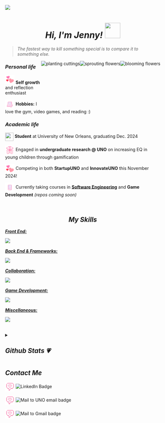 ![](https://i.pinimg.com/originals/9c/a1/e5/9ca1e556e51c25031e462bcc02e42d6a.jpg)

<h1 align="center"><i>Hi, I'm Jenny! <img src="https://64.media.tumblr.com/93b94b02cf5a55c5f0fe560a7786eceb/tumblr_mjmelbZnz71rzy67oo1_500.gifv" width="50" height="50" ></i></h1>

>*The fastest way to kill something special is to compare it to something else.*
<img align="right" height="150" src="https://i.pinimg.com/originals/cb/0b/c6/cb0bc66247b94a7702b02e8dda7c0556.jpg" alt="blooming flowers"/>
<img align="right" height="150" src="https://i.pinimg.com/originals/08/89/8b/08898b68899869874bf3d3405731bba1.jpg" alt="sprouting flowers"/>
<img align="right" height="150" src="https://i.pinimg.com/originals/df/1f/9a/df1f9af831a6108cca907d447dcf76b8.png" alt="planting cuttings"/>

### _Personal life_
<p>
<img src= "images/triplehearts" width="30" height="30">   <strong>Self growth</strong> and reflection enthusiast

<img src="images/pc" width="30" height="30" align="center"> <strong>Hobbies:</strong> I love the gym, video games, and reading :)
</p>

### _Academic life_
<p>
<img src="https://i.pinimg.com/originals/4b/4e/53/4b4e535acabd60f52b43f19f8091ca1d.gif" width="27" height="27" align="center">   <strong>Student</strong> at University of New Orleans, graduating Dec. 2024

<img src="images/teddy" width="30" height="30" align="center">  Engaged in <strong>undergraduate research @ UNO</strong> on increasing EQ in young children through gamification

<img src= "images/triplehearts" width="30" height="30" align ="center">   Competing in both <strong>StartupUNO</strong> and <strong>InnovateUNO</strong> this November 2024!

<img src="images/gameboy" width="30" height="30" align="center">  Currently taking courses in [<strong>Software Engineering</strong>](https://github.com/4210-Capstones) and <strong>Game Development</strong> <i>(repos coming soon)</i>

<br>
</p>

<!-- Skills -->
<h2 align="center"><i>My Skills</i></h2>
<p align="left">
  <a href="https://skillicons.dev">
    <p><strong><i>Front End:</i></strong></p>
      <img src="https://skillicons.dev/icons?i=css,html,js,npm,react&perline=10" />
    <p><strong><i>Back End & Frameworks:</i></strong></p>
      <img src="https://skillicons.dev/icons?i=aws,azure,c,java,py"/>
    <p><strong><i>Collaboration:</i></strong></p>
      <img src="https://skillicons.dev/icons?i=discord,git,github,gitlab,notion"/>
    <p><strong><i>Game Development:</i></strong></p>
      <img src="https://skillicons.dev/icons?i=blender,cs,unity,unreal"/>
    <p><strong><i>Miscellaneous:</i></strong></p>
      <img src="https://skillicons.dev/icons?i=bots,eclipse,figma,linux,powershell,pycharm,ubuntu,vscode,windows,apple"/>
  </a>
</p><br>

<!-- Streak -->
  <details>
    <summary><h2><i> Github Stats 💗</i></h2></summary>
  <p align="center"><a href="https://git.io/streak-stats"><img src="https://streak-stats.demolab.com?user=Jenspi&theme=cobalt&hide_border=true&date_format=j%20M%5B%20Y%5D&exclude_days=Sun%2CSat" alt="GitHub Streak" /></a></p>
  </details>

<!-- Contact -->
<h2 align="left"><i>Contact Me</i></h2>
<p>
  <!-- LinkedIn -->
  <img src="images/msg" width="30" height="30" align="center"> <img src="https://img.shields.io/badge/linkedin-0A66C2?style=for-the-badge&logo=linkedin&link=https%3A%2F%2Fwww.linkedin.com%2Fin%2Fjenspi" alt="LinkedIn Badge" align="center">
  
  <!-- UNO email -->
  <img src="images/msg" width="30" height="30" align="center"> <img src="https://img.shields.io/badge/school%20email-0059A1?style=for-the-badge&logo=gmail&logoColor=012E53&labelColor=0059A1&link=mailto%3Ajmspicer%40uno.edu" alt="Mail to UNO email badge" align="center">

  <!-- Gmail -->
  <img src="images/msg" width="30" height="30" align="center"> <img src="https://img.shields.io/badge/personal%20email-grey?style=for-the-badge&logo=gmail&logoColor=%23EA4335&link=mailto%3AxJenniferSpicer%40gmail.com" alt="Mail to Gmail badge" align="center">
</p>
